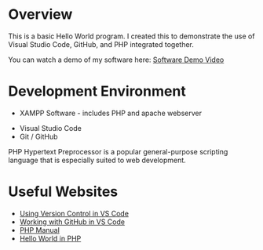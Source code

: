 # Overview

This is a basic Hello World program. I created this to demonstrate the use of Visual Studio Code, GitHub, and PHP integrated together.

You can watch a demo of my software here:
[Software Demo Video](http://youtube.link.goes.here)

# Development Environment

- XAMPP Software - includes PHP and apache webserver

* Visual Studio Code
* Git / GitHub

PHP Hypertext Preprocessor is a popular general-purpose scripting language that is especially suited to web development.

# Useful Websites

- [Using Version Control in VS Code](https://code.visualstudio.com/docs/editor/versioncontrol)
- [Working with GitHub in VS Code](https://code.visualstudio.com/docs/editor/github)
- [PHP Manual](https://www.php.net/manual/en/)
- [Hello World in PHP](https://www.simplilearn.com/tutorials/php-tutorial/hello-world-in-php#php_syntax)
